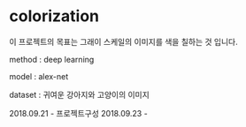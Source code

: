 # colorization 
이 프로젝트의 목표는 그래이 스케일의 이미지를 색을 칠하는 것 입니다.

method : deep learning

model : alex-net

dataset : 귀여운 강아지와 고양이의 이미지

2018.09.21 - 프로젝트구성
2018.09.23 -